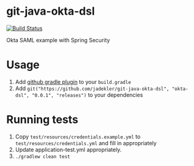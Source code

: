 # git-java-okta-dsl

[![Build Status](https://travis-ci.org/jadekler/git-java-okta-dsl.svg?branch=master)](https://travis-ci.org/jadekler/git-java-okta-dsl)

Okta SAML example with Spring Security

# Usage

1. Add [github gradle plugin](https://github.com/layerhq/gradle-git-repo-plugin) to your `build.gradle`
1. Add `git("https://github.com/jadekler/git-java-okta-dsl", "okta-dsl", "0.0.1", "releases")` to your dependencies

# Running tests

1. Copy `test/resources/credentials.example.yml` to `test/resources/credentials.yml` and fill in appropriately
1. Update application-test.yml appropriately.
1. `./gradlew clean test`